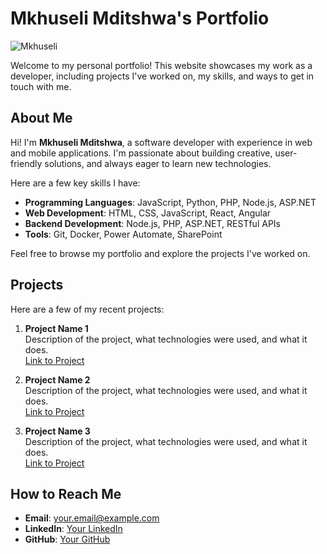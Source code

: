 # Mkhuseli Mditshwa's Portfolio

![Mkhuseli](https://drive.google.com/uc?export=view&id=1029Y4b9_Ovg_mDBwZwvjn2jFtrNrvabO)


Welcome to my personal portfolio! This website showcases my work as a developer, including projects I've worked on, my skills, and ways to get in touch with me.

## About Me

Hi! I'm **Mkhuseli Mditshwa**, a software developer with experience in web and mobile applications. I'm passionate about building creative, user-friendly solutions, and always eager to learn new technologies.

Here are a few key skills I have:
- **Programming Languages**: JavaScript, Python, PHP, Node.js, ASP.NET
- **Web Development**: HTML, CSS, JavaScript, React, Angular
- **Backend Development**: Node.js, PHP, ASP.NET, RESTful APIs
- **Tools**: Git, Docker, Power Automate, SharePoint

Feel free to browse my portfolio and explore the projects I've worked on.

## Projects

Here are a few of my recent projects:

1. **Project Name 1**  
   Description of the project, what technologies were used, and what it does.  
   [Link to Project](https://example.com)

2. **Project Name 2**  
   Description of the project, what technologies were used, and what it does.  
   [Link to Project](https://example.com)

3. **Project Name 3**  
   Description of the project, what technologies were used, and what it does.  
   [Link to Project](https://example.com)

## How to Reach Me

- **Email**: [your.email@example.com](mailto:your.email@example.com)
- **LinkedIn**: [Your LinkedIn](https://linkedin.com/in/yourname)
- **GitHub**: [Your GitHub](https://github.com/yourusername)
